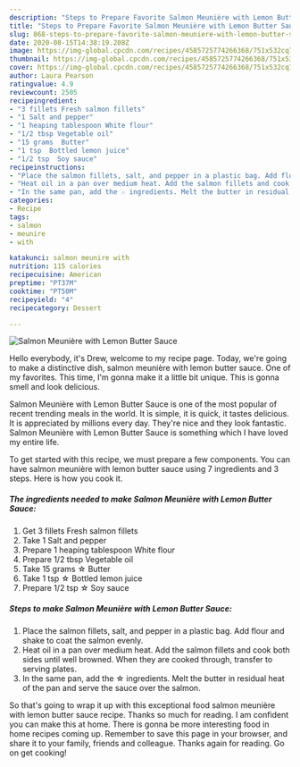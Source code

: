 ```yaml
---
description: "Steps to Prepare Favorite Salmon Meunière with Lemon Butter Sauce"
title: "Steps to Prepare Favorite Salmon Meunière with Lemon Butter Sauce"
slug: 868-steps-to-prepare-favorite-salmon-meuniere-with-lemon-butter-sauce
date: 2020-08-15T14:38:19.208Z
image: https://img-global.cpcdn.com/recipes/4585725774266368/751x532cq70/salmon-meuniere-with-lemon-butter-sauce-recipe-main-photo.jpg
thumbnail: https://img-global.cpcdn.com/recipes/4585725774266368/751x532cq70/salmon-meuniere-with-lemon-butter-sauce-recipe-main-photo.jpg
cover: https://img-global.cpcdn.com/recipes/4585725774266368/751x532cq70/salmon-meuniere-with-lemon-butter-sauce-recipe-main-photo.jpg
author: Laura Pearson
ratingvalue: 4.9
reviewcount: 2505
recipeingredient:
- "3 fillets Fresh salmon fillets"
- "1 Salt and pepper"
- "1 heaping tablespoon White flour"
- "1/2 tbsp Vegetable oil"
- "15 grams  Butter"
- "1 tsp  Bottled lemon juice"
- "1/2 tsp  Soy sauce"
recipeinstructions:
- "Place the salmon fillets, salt, and pepper in a plastic bag. Add flour and shake to coat the salmon evenly."
- "Heat oil in a pan over medium heat. Add the salmon fillets and cook both sides until well browned. When they are cooked through, transfer to serving plates."
- "In the same pan, add the ☆ ingredients. Melt the butter in residual heat of the pan and serve the sauce over the salmon."
categories:
- Recipe
tags:
- salmon
- meunire
- with

katakunci: salmon meunire with 
nutrition: 115 calories
recipecuisine: American
preptime: "PT37M"
cooktime: "PT50M"
recipeyield: "4"
recipecategory: Dessert

---
```



![Salmon Meunière with Lemon Butter Sauce](https://img-global.cpcdn.com/recipes/4585725774266368/751x532cq70/salmon-meuniere-with-lemon-butter-sauce-recipe-main-photo.jpg)

Hello everybody, it's Drew, welcome to my recipe page. Today, we're going to make a distinctive dish, salmon meunière with lemon butter sauce. One of my favorites. This time, I'm gonna make it a little bit unique. This is gonna smell and look delicious.

Salmon Meunière with Lemon Butter Sauce is one of the most popular of recent trending meals in the world. It is simple, it is quick, it tastes delicious. It is appreciated by millions every day. They're nice and they look fantastic. Salmon Meunière with Lemon Butter Sauce is something which I have loved my entire life.




To get started with this recipe, we must prepare a few components. You can have salmon meunière with lemon butter sauce using 7 ingredients and 3 steps. Here is how you cook it.

<!--inarticleads1-->

##### The ingredients needed to make Salmon Meunière with Lemon Butter Sauce:

1. Get 3 fillets Fresh salmon fillets
1. Take 1 Salt and pepper
1. Prepare 1 heaping tablespoon White flour
1. Prepare 1/2 tbsp Vegetable oil
1. Take 15 grams ☆ Butter
1. Take 1 tsp ☆ Bottled lemon juice
1. Prepare 1/2 tsp ☆ Soy sauce




<!--inarticleads2-->

##### Steps to make Salmon Meunière with Lemon Butter Sauce:

1. Place the salmon fillets, salt, and pepper in a plastic bag. Add flour and shake to coat the salmon evenly.
1. Heat oil in a pan over medium heat. Add the salmon fillets and cook both sides until well browned. When they are cooked through, transfer to serving plates.
1. In the same pan, add the ☆ ingredients. Melt the butter in residual heat of the pan and serve the sauce over the salmon.




So that's going to wrap it up with this exceptional food salmon meunière with lemon butter sauce recipe. Thanks so much for reading. I am confident you can make this at home. There is gonna be more interesting food in home recipes coming up. Remember to save this page in your browser, and share it to your family, friends and colleague. Thanks again for reading. Go on get cooking!
